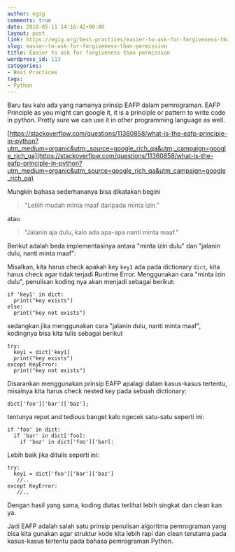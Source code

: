 ```yaml
---
author: egig
comments: true
date: 2018-05-11 14:16:42+00:00
layout: post
link: https://egig.org/best-practices/easier-to-ask-for-forgiveness-than-permission
slug: easier-to-ask-for-forgiveness-than-permission
title: Easier to ask for forgiveness than permission
wordpress_id: 113
categories:
- Best Practices
tags:
- Python
---
```


Baru tau kalo ada yang namanya prinsip EAFP dalam pemrograman. EAFP Principle as you might can google it, it is a principle or pattern to write code in python. Pretty sure we can use it in other programming language as well.<!-- more -->

[https://stackoverflow.com/questions/11360858/what-is-the-eafp-principle-in-python?utm_medium=organic&utm;_source=google_rich_qa&utm;_campaign=google_rich_qa](https://stackoverflow.com/questions/11360858/what-is-the-eafp-principle-in-python?utm_medium=organic&utm_source=google_rich_qa&utm_campaign=google_rich_qa)

Mungkin bahasa sederhananya bisa dikatakan begini



<blockquote>"Lebih mudah minta maaf daripada minta izin."</blockquote>



atau



<blockquote>"Jalanin aja dulu, kalo ada apa-apa nanti minta maaf."</blockquote>



Berikut adalah beda implementasinya antara "minta izin dulu" dan "jalanin dulu, nanti minta maaf":

Misalkan, kita harus check apakah key `key1` ada pada dictionary `dict`, kita harus check agar tidak terjadi Runtime Error. Menggunakan cara "minta izin dulu", penulisan koding nya akan menjadi sebagai berikut:


    
    
    if 'key1' in dict:
      print("key exists")
    else:
      print("key not exists")
    



sedangkan jika menggunakan cara "jalanin dulu, nanti minta maaf", kodingnya bisa kita tulis sebagai berikut


    
    
    try:
      key1 = dict['key1]
      print("key exists")
    except KeyError:
      print("key not exists")
    



Disarankan menggunakan prinsip EAFP apalagi dalam kasus-kasus tertentu, misalnya kita harus check nested key pada sebuah dictionary:


    
    
    dict['foo']['bar']['baz'];
    



tentunya repot and tedious banget kalo ngecek satu-satu seperti ini:


    
    
    if 'foo' in dict:
      if 'bar' in dict['foo]:
        if 'baz' in dict['foo']['bar]:
    



Lebih baik jika ditulis seperti ini:


    
    
    try:
      key1 = dict['foo']['bar']['baz']
       //..
    except KeyError:
       //..
    



Dengan hasil yang sama, koding diatas terlihat lebih singkat dan clean kan ya.

Jadi EAFP adalah salah satu prinsip penulisan algoritma pemrograman yang bisa kita gunakan agar struktur kode kita lebih rapi dan clean terutama pada kasus-kasus tertentu pada bahasa pemrograman Python.

